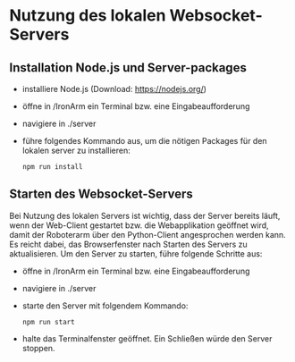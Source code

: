 # Nutzung des lokalen Websocket-Servers

## Installation Node.js und Server-packages

- installiere Node.js (Download: https://nodejs.org/)
- öffne in /IronArm ein Terminal bzw. eine Eingabeaufforderung
- navigiere in ./server
- führe folgendes Kommando aus, um die nötigen Packages für den lokalen
  server zu installieren:

      npm run install

## Starten des Websocket-Servers

Bei Nutzung des lokalen Servers ist wichtig, dass der Server bereits läuft, wenn
der Web-Client gestartet bzw. die Webapplikation geöffnet wird, damit der Roboterarm über den Python-Client angesprochen werden kann. Es reicht dabei,
das Browserfenster nach Starten des Servers zu aktualisieren. Um den Server zu
starten, führe folgende Schritte aus:

- öffne in /IronArm ein Terminal bzw. eine Eingabeaufforderung
- navigiere in ./server
- starte den Server mit folgendem Kommando:

      npm run start

- halte das Terminalfenster geöffnet. Ein Schließen würde den Server stoppen.
